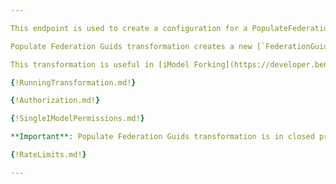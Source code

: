 ```yaml
---

This endpoint is used to create a configuration for a PopulateFederationGuids transformation.

Populate Federation Guids transformation creates a new [`FederationGuid`](https://www.itwinjs.org/bis/guide/fundamentals/federationguids/) property value on elements that currently have `FederationGuid` value set to `null`.

This transformation is useful in [iModel Forking](https://developer.bentley.com/apis/imodels-v2/operations/fork-imodel/) scenarios when iModel fork creation in iModels API [fails with `sourceIsMissingFederationGuids` state](https://developer.bentley.com/apis/imodels-v2/operations/fork-imodel/#sourceismissingfederationguidsstate). After Populate Federation Guids transformation is run on the source iModel subsequent "Fork iModel" operations will succeed.

{!RunningTransformation.md!}

{!Authorization.md!}

{!SingleIModelPermissions.md!}

**Important**: Populate Federation Guids transformation is in closed preview mode currently and only selected applications can utilize it.

{!RateLimits.md!}

---
```

